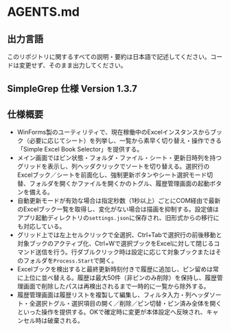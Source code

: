 # AGENTS.md
## 出力言語
このリポジトリに関するすべての説明・要約は日本語で記述してください。コードは変更せず、そのまま出力してください。

## SimpleGrep 仕様  Version 1.3.7

## 仕様概要
- WinForms製のユーティリティで、現在稼働中のExcelインスタンスからブック（必要に応じてシート）を列挙し、一覧から素早く切り替え・操作できる「Simple Excel Book Selector」を提供する。
- メイン画面ではピン状態・フォルダ・ファイル・シート・更新日時列を持つグリッドを表示し、列ヘッダクリックでソートを切り替える。選択行のExcelブック／シートを前面化し、強制更新ボタンやシート選択モード切替、フォルダを開くかファイルを開くかのトグル、履歴管理画面の起動ボタンを備える。
- 自動更新モードが有効な場合は指定秒数（1秒以上）ごとにCOM経由で最新のExcelブック一覧を取得し、変化がない場合は描画を抑制する。設定値はアプリ起動ディレクトリの`settings.json`に保存され、旧形式からの移行にも対応している。
- グリッド上では左上セルクリックで全選択、Ctrl+Tabで選択行の前後移動と対象ブックのアクティブ化、Ctrl+Wで選択ブックをExcelに対して閉じるコマンド送信を行う。行ダブルクリック時は設定に応じて対象ブックまたはそのフォルダを`Process.Start`で開く。
- Excelブックを検出すると最終更新時刻付きで履歴に追加し、ピン留めは常に上位に並べ替える。履歴は最大50件（非ピンのみ削除）を保持し、履歴管理画面で削除したパスは再検出されるまで一時的に一覧から除外する。
- 履歴管理画面は履歴リストを複製して編集し、フィルタ入力・列ヘッダソート・全選択トグル・選択項目の開く／削除／ピン切替・ピン済み全体を開くといった操作を提供する。OKで確定時に変更が本体設定へ反映され、キャンセル時は破棄される。
